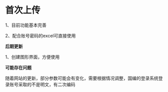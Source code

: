 # 首次上传

1、目前功能基本完善

2、配合账号密码的excel可直接使用


**后期更新**

1、创建图形界面，方便使用


**可能存在问题**

随着网站的更新，部分参数可能会有变化，需要根据情况调整，国编的登录系统登录账号采取的不是明文，有二次编码
